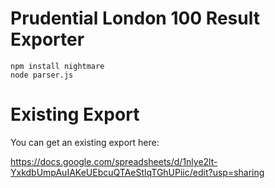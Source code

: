 # Prudential London 100 Result Exporter

    npm install nightmare
    node parser.js

# Existing Export

You can get an existing export here:

https://docs.google.com/spreadsheets/d/1nlye2lt-YxkdbUmpAuIAKeUEbcuQTAeStlqTGhUPiic/edit?usp=sharing